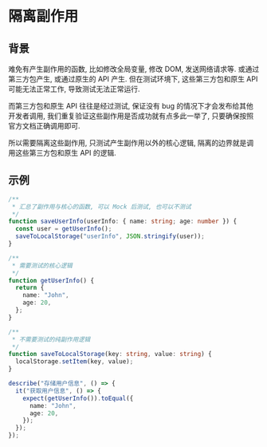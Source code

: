 # 隔离副作用

## 背景

难免有产生副作用的函数, 比如修改全局变量, 修改 DOM, 发送网络请求等. 或通过第三方包产生, 或通过原生的 API 产生. 但在测试环境下, 这些第三方包和原生 API 可能无法正常工作, 导致测试无法正常运行.

而第三方包和原生 API 往往是经过测试, 保证没有 bug 的情况下才会发布给其他开发者调用, 我们重复验证这些副作用是否成功就有点多此一举了, 只要确保按照官方文档正确调用即可.

所以需要隔离这些副作用, 只测试产生副作用以外的核心逻辑, 隔离的边界就是调用这些第三方包和原生 API 的逻辑. 

## 示例

```ts
/**
 * 汇总了副作用与核心的函数, 可以 Mock 后测试, 也可以不测试
 */
function saveUserInfo(userInfo: { name: string; age: number }) {
  const user = getUserInfo();
  saveToLocalStorage("userInfo", JSON.stringify(user));
}

/**
 * 需要测试的核心逻辑
 */
function getUserInfo() {
  return {
    name: "John",
    age: 20,
  };
}

/**
 * 不需要测试的纯副作用逻辑
 */
function saveToLocalStorage(key: string, value: string) {
  localStorage.setItem(key, value);
}

describe("存储用户信息", () => {
  it("获取用户信息", () => {
    expect(getUserInfo()).toEqual({
      name: "John",
      age: 20,
    });
  });
});
```
